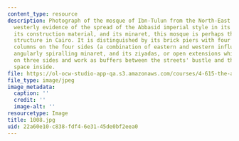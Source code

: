 ```yaml
---
content_type: resource
description: Photograph of the mosque of Ibn-Tulun from the North-East. The furthest
  westerly evidence of the spread of the Abbasid imperial style in its decoration,
  its construction material, and its minaret, this mosque is perhaps the most serene
  structure in Cairo. It is distinguished by its brick piers with four engaged brick
  columns on the four sides (a combination of eastern and western influences), its
  angularly spiralling minaret, and its ziyadas, or open extensions which ring it
  on three sides and work as buffers between the streets' bustle and the religious
  space inside.
file: https://ol-ocw-studio-app-qa.s3.amazonaws.com/courses/4-615-the-architecture-of-cairo-spring-2002/22a60e10c838fdf46e3145de0bf2eea0_1008.jpg
file_type: image/jpeg
image_metadata:
  caption: ''
  credit: ''
  image-alt: ''
resourcetype: Image
title: 1008.jpg
uid: 22a60e10-c838-fdf4-6e31-45de0bf2eea0
---
```

